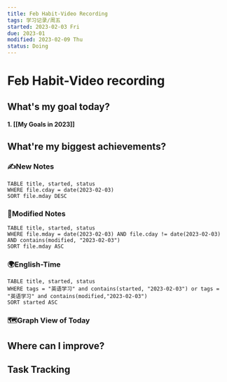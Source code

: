 ```yaml
---
title: Feb Habit-Video Recording
tags: 学习记录/周五
started: 2023-02-03 Fri
due: 2023-01
modified: 2023-02-09 Thu
status: Doing
---
```

# Feb Habit-Video recording
## What's my goal today?
#### 1. [[My Goals in 2023]]

## What're my biggest achievements?
### ✍️New Notes

```dataview
TABLE title, started, status
WHERE file.cday = date(2023-02-03)
SORT file.mday DESC
```

### 📝Modified Notes

```dataview
TABLE title, started, status
WHERE file.mday = date(2023-02-03) AND file.cday != date(2023-02-03) AND contains(modified, "2023-02-03")
SORT file.mday ASC
```

### 🌍English-Time

```dataview
TABLE title, started, status
WHERE tags = "英语学习" and contains(started, "2023-02-03") or tags = "英语学习" and contains(modified,"2023-02-03") 
SORT started ASC
```

### 🗺️Graph View of Today

## Where can I improve?
## Task Tracking
